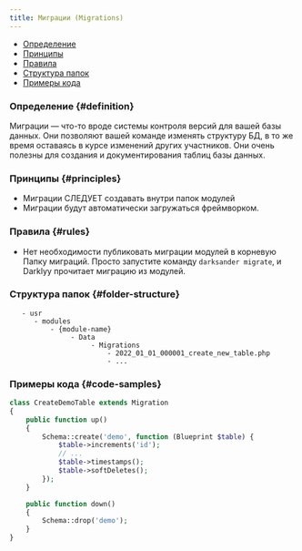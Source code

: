 ```yaml
---
title: Миграции (Migrations)
---
```


- [Определение](#definition)
- [Принципы](#principles)
- [Правила](#rules)
- [Структура папок](#folder-structure)
- [Примеры кода](#code-samples)

### Определение {#definition}

Миграции — что-то вроде системы контроля версий для вашей базы данных. Они позволяют вашей команде изменять структуру БД, в то же время оставаясь в курсе изменений других участников. Они очень полезны для создания и документирования таблиц базы данных.

### Принципы {#principles}

- Миграции <true>СЛЕДУЕТ</true> создавать внутри папок модулей
- Миграции будут автоматически загружаться фреймворком.

### Правила {#rules}

- Нет необходимости публиковать миграции модулей в корневую Папку миграций. Просто запустите команду `darksander migrate`, и Darklyy прочитает миграцию из модулей.

### Структура папок {#folder-structure}

```
   - usr
      - modules
          - {module-name}
               - Data
                    - Migrations
                        - 2022_01_01_000001_create_new_table.php
                        - ...
```

### Примеры кода {#code-samples}

```php
class CreateDemoTable extends Migration
{
    public function up()
    {
        Schema::create('demo', function (Blueprint $table) {
            $table->increments('id');
            // ...
            $table->timestamps();
            $table->softDeletes();
        });
    }

    public function down()
    {
        Schema::drop('demo');
    }
}

```


